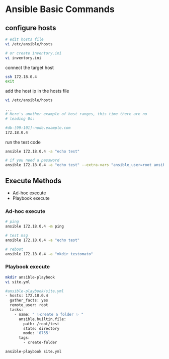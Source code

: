 # Ansible Basic Commands

## configure hosts

```bash
# edit hosts file
vi /etc/ansible/hosts

# or create inventory.ini
vi inventory.ini
```

connect the target host
```bash
ssh 172.18.0.4
exit
```
add the host ip in the hosts file
```bash
vi /etc/ansible/hosts

...
# Here's another example of host ranges, this time there are no
# leading 0s:

#db-[99:101]-node.example.com
172.18.0.4
```
run the test code
```bash
ansible 172.18.0.4 -a "echo test"

# if you need a password
ansible 172.18.0.4 -a "echo test" --extra-vars "ansible_user=root ansible_password=p@ssword123"

```

## Execute Methods
- Ad-hoc execute
- Playbook execute

### Ad-hoc execute

```bash
# ping
ansible 172.18.0.4 -m ping

# test msg
ansible 172.18.0.4 -a "echo test"

# reboot
ansible 172.18.0.4 -a "mkdir testomato"
```

### Playbook execute

```bash
mkdir ansible-playbook
vi site.yml
```

```bash
#ansible-playbook/site.yml
- hosts: 172.18.0.4
  gather_facts: yes
  remote_user: root
  tasks:
    - name: " ✨create a folder ✨ "
      ansible.builtin.file:
        path: /root/test
        state: directory
        mode: '0755'
      tags:
        - create-folder
```


```bash
ansible-playbook site.yml
```